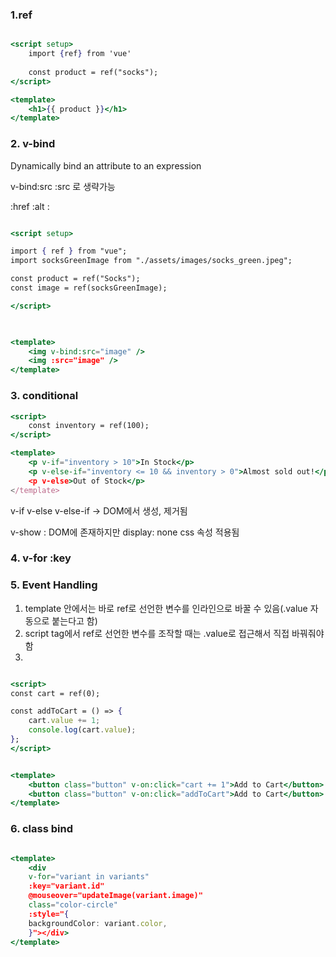 

### 1.ref
```jsx

<script setup>
	import {ref} from 'vue'
	
	const product = ref("socks");
</script>

<template>
	<h1>{{ product }}</h1>
</template>


```

### 2. v-bind
Dynamically bind an attribute to an expression

v-bind:src
:src 로 생략가능

:href
:alt
:

```jsx

<script setup>

import { ref } from "vue";
import socksGreenImage from "./assets/images/socks_green.jpeg";

const product = ref("Socks");
const image = ref(socksGreenImage);

</script>

  

<template>
	<img v-bind:src="image" />
	<img :src="image" />
</template>

```



### 3. conditional


```jsx
<script>
	const inventory = ref(100);
</script>

<template>
	<p v-if="inventory > 10">In Stock</p>
	<p v-else-if="inventory <= 10 && inventory > 0">Almost sold out!</p
	<p v-else>Out of Stock</p>
</template>


```


v-if
v-else
v-else-if
-> DOM에서 생성, 제거됨

v-show : DOM에 존재하지만 display: none css 속성 적용됨

### 4. v-for :key

### 5. Event Handling


1. template 안에서는 바로 ref로 선언한 변수를 인라인으로 바꿀 수 있음(.value 자동으로 붙는다고 함)
2. script tag에서 ref로 선언한 변수를 조작할 때는 .value로 접근해서 직접 바꿔줘야함
3. 


``` jsx

<script>
const cart = ref(0);

const addToCart = () => {	
	cart.value += 1;
	console.log(cart.value);
};
</script>


<template>
	<button class="button" v-on:click="cart += 1">Add to Cart</button>
	<button class="button" v-on:click="addToCart">Add to Cart</button>
</template>

```

### 6. class bind

```jsx

<template>
	<div
	v-for="variant in variants"
	:key="variant.id"
	@mouseover="updateImage(variant.image)"
	class="color-circle"
	:style="{
	backgroundColor: variant.color,
	}"></div>
</template>

```